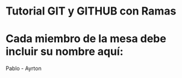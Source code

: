 # Tutorial GIT y GITHUB con Ramas
# Cada miembro de la mesa debe incluir su nombre aquí:

Pablo - Ayrton
